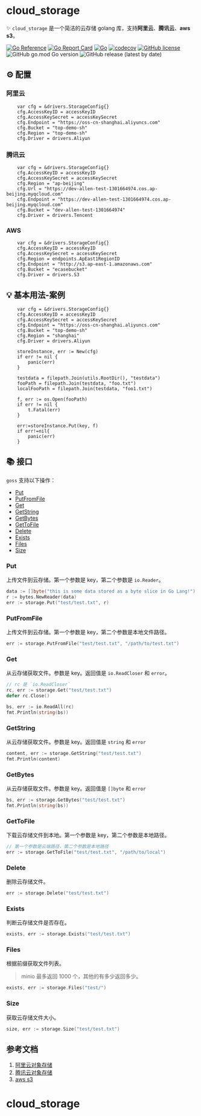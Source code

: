 # cloud_storage

✨ `cloud_storage` 是一个简洁的云存储 golang 库，支持**阿里云**、**腾讯云**、**aws s3**。

[![Go Reference](https://pkg.go.dev/badge/github.com/eleven26/go-filesystem.svg)](https://pkg.go.dev/goss)
[![Go Report Card](https://goreportcard.com/badge/github.com/eleven26/go-filesystem)](https://goreportcard.com/report/goss)
[![Go](https://goss/actions/workflows/go.yml/badge.svg)](https://goss/actions/workflows/go.yml)
[![codecov](https://codecov.io/gh/eleven26/goss/branch/main/graph/badge.svg?token=UU4lLD2n4k)](https://codecov.io/gh/eleven26/goss)
[![GitHub license](https://img.shields.io/github/license/eleven26/goss)](https://goss/blob/main/LICENSE)
![GitHub go.mod Go version](https://img.shields.io/github/go-mod/go-version/eleven26/goss)
![GitHub release (latest by date)](https://img.shields.io/github/v/release/eleven26/goss)


## ⚙️ 配置

### 阿里云
```golang
	var cfg = &drivers.StorageConfig{}
	cfg.AccessKeyID = accessKeyID
	cfg.AccessKeySecret = accessKeySecret
	cfg.Endpoint = "https://oss-cn-shanghai.aliyuncs.com"
	cfg.Bucket = "top-demo-sh"
	cfg.Region = "top-demo-sh"
    cfg.Driver = drivers.Aliyun
```
### 腾讯云
```golang
	var cfg = &drivers.StorageConfig{}
	cfg.AccessKeyID = accessKeyID
	cfg.AccessKeySecret = accessKeySecret
	cfg.Region = "ap-beijing"
	cfg.Url = "https://dev-allen-test-1301664974.cos.ap-beijing.myqcloud.com"
	cfg.Endpoint = "https://dev-allen-test-1301664974.cos.ap-beijing.myqcloud.com"
	cfg.Bucket = "dev-allen-test-1301664974"
	cfg.Driver = drivers.Tencent
```

### AWS

```golang
	var cfg = &drivers.StorageConfig{}
	cfg.AccessKeyID = accessKeyID
	cfg.AccessKeySecret = accessKeySecret
	cfg.Region = endpoints.ApEast1RegionID
	cfg.Endpoint = "http://s3.ap-east-1.amazonaws.com"
	cfg.Bucket = "ecasebucket"
    cfg.Driver = drivers.S3
```
## 💡 基本用法-案例

```golang
	var cfg = &drivers.StorageConfig{}
	cfg.AccessKeyID = accessKeyID
	cfg.AccessKeySecret = accessKeySecret
	cfg.Endpoint = "https://oss-cn-shanghai.aliyuncs.com"
	cfg.Bucket = "top-demo-sh"
	cfg.Region = "shanghai"
	cfg.Driver = drivers.Aliyun

	storeInstance, err := New(cfg)
	if err != nil {
		panic(err)
	}

	testdata = filepath.Join(utils.RootDir(), "testdata")
	fooPath = filepath.Join(testdata, "foo.txt")
	localFooPath = filepath.Join(testdata, "foo1.txt")

	f, err := os.Open(fooPath)
	if err != nil {
		t.Fatal(err)
	}

    err:=storeInstance.Put(key, f)
	if err!=nil{
		panic(err)
	}
```

## 📚 接口

`goss` 支持以下操作：

- [Put](#Put)
- [PutFromFile](#PutFromFile)
- [Get](#Get)
- [GetString](#GetString)
- [GetBytes](#GetBytes)
- [GetToFile](#GetToFile)
- [Delete](#Delete)
- [Exists](#Exists)
- [Files](#Files)
- [Size](#Size)

### Put

上传文件到云存储。第一个参数是 key，第二个参数是 `io.Reader`。

```go
data := []byte("this is some data stored as a byte slice in Go Lang!")
r := bytes.NewReader(data)
err := storage.Put("test/test.txt", r)
```

### PutFromFile

上传文件到云存储。第一个参数是 key，第二个参数是本地文件路径。

```go
err := storage.PutFromFile("test/test.txt", "/path/to/test.txt")
```

### Get

从云存储获取文件。参数是 key。返回值是 `io.ReadCloser` 和 `error`。

```go
// rc 是 `io.ReadCloser`
rc, err := storage.Get("test/test.txt")
defer rc.Close()

bs, err := io.ReadAll(rc)
fmt.Println(string(bs))
```

### GetString

从云存储获取文件。参数是 key。返回值是 `string` 和 `error`

```go
content, err := storage.GetString("test/test.txt")
fmt.Println(content)
```

### GetBytes

从云存储获取文件。参数是 key。返回值是 `[]byte` 和 `error`

```go
bs, err := storage.GetBytes("test/test.txt")
fmt.Println(string(bs))
```

### GetToFile

下载云存储文件到本地。第一个参数是 key，第二个参数是本地路径。

```go
// 第一个参数是云端路径，第二个参数是本地路径
err := storage.GetToFile("test/test.txt", "/path/to/local")
```

### Delete

删除云存储文件。

```go
err := storage.Delete("test/test.txt")
```

### Exists

判断云存储文件是否存在。

```go
exists, err := storage.Exists("test/test.txt")
```

### Files

根据前缀获取文件列表。

> minio 最多返回 1000 个，其他的有多少返回多少。

```go
exists, err := storage.Files("test/")
```

### Size

获取云存储文件大小。

```go
size, err := storage.Size("test/test.txt")
```

## 参考文档

1. [阿里云对象存储](https://help.aliyun.com/product/31815.html)
2. [腾讯云对象存储](https://cloud.tencent.com/document/product/436)
5. [aws s3](https://docs.aws.amazon.com/sdk-for-go/api/service/s3/)

# cloud_storage
